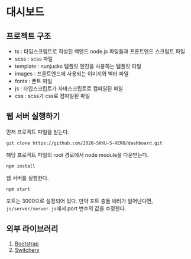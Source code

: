 # 대시보드

## 프로젝트 구조

- ts : 타입스크립트로 작성된 백엔드 node.js 파일들과 프론트엔드 스크립트 파일
- scss : scss 파일
- template : nunjucks 템플릿 엔진을 사용하는 템플릿 파일
- images : 프론트엔드에 사용되는 이미지와 벡터 파일
- fonts : 폰트 파일
- js : 타입스크립트가 자바스크립트로 컴파일된 파일
- css : scss가 css로 컴파일된 파일

## 웹 서버 실행하기

먼저 프로젝트 파일을 받는다.

```shell script
git clone https://github.com/2020-SKKU-S-HERO/dashboard.git
```

해당 프로젝트 파일의 root 경로에서 node module을 다운받는다.

```shell script
npm install
```

웹 서버를 실행한다.

```shell script
npm start
```

포트는 3000으로 설정되어 있다. 만약 포트 충돌 에러가 일어난다면, 
`js/server/server.js`에서 port 변수의 값을 수정한다.

## 외부 라이브러리

1. [Bootstrap](http://bootstrapk.com/)
2. [Switchery](https://github.com/abpetkov/switchery)